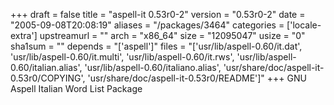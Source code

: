 +++
draft = false
title = "aspell-it 0.53r0-2"
version = "0.53r0-2"
date = "2005-09-08T20:08:19"
aliases = "/packages/3464"
categories = ['locale-extra']
upstreamurl = ""
arch = "x86_64"
size = "12095047"
usize = "0"
sha1sum = ""
depends = "['aspell']"
files = "['usr/lib/aspell-0.60/it.dat', 'usr/lib/aspell-0.60/it.multi', 'usr/lib/aspell-0.60/it.rws', 'usr/lib/aspell-0.60/italian.alias', 'usr/lib/aspell-0.60/italiano.alias', 'usr/share/doc/aspell-it-0.53r0/COPYING', 'usr/share/doc/aspell-it-0.53r0/README']"
+++
GNU Aspell Italian Word List Package